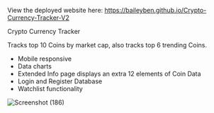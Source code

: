 View the deployed website here:
https://baileyben.github.io/Crypto-Currency-Tracker-V2

Crypto Currency Tracker

Tracks top 10 Coins by market cap, also tracks top 6 trending Coins. 
* Mobile responsive
* Data charts
* Extended Info page displays an extra 12 elements of Coin Data 
* Login and Register Database
* Watchlist functionality


![Screenshot (186)](https://user-images.githubusercontent.com/114370453/194824172-28eca687-d4c0-4610-92ea-f6fdd0d24bc8.png)
